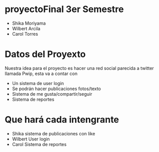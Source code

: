 # proyectoFinal 3er Semestre
  - Shika Moriyama
  - Wilbert Arcila
  - Carol Torres
# Datos del Proyexto
Nuestra idea para el proyecto es hacer una red social parecida a twitter llamada Pwip, esta va a contar con
  - Un sistema de user login
  - Se podrán hacer publicaciones fotos/texto
  - Sistema de me gusta/compartir/seguir
  - Sistema de reportes
# Que hará cada intengrante
  - Shika sistema de publicaciones con like
  - Wilbert User login
  - Carol Sistema de reportes
